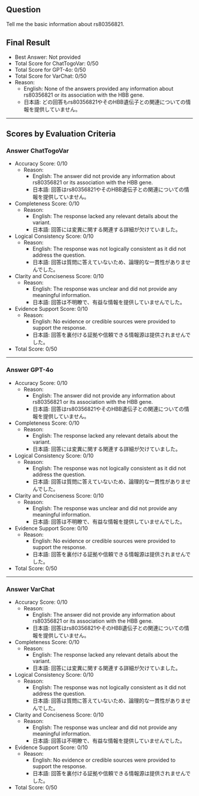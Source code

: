 ## Question

Tell me the basic information about rs80356821.

## Final Result

- Best Answer: Not provided
- Total Score for ChatTogoVar: 0/50
- Total Score for GPT-4o: 0/50
- Total Score for VarChat: 0/50
- Reason:
  - English: None of the answers provided any information about rs80356821 or its association with the HBB gene.
  - 日本語: どの回答もrs80356821やそのHBB遺伝子との関連についての情報を提供していません。

---

## Scores by Evaluation Criteria

### Answer ChatTogoVar
- Accuracy Score: 0/10
  - Reason: 
    - English: The answer did not provide any information about rs80356821 or its association with the HBB gene.
    - 日本語: 回答はrs80356821やそのHBB遺伝子との関連についての情報を提供していません。
- Completeness Score: 0/10
  - Reason: 
    - English: The response lacked any relevant details about the variant.
    - 日本語: 回答には変異に関する関連する詳細が欠けていました。
- Logical Consistency Score: 0/10
  - Reason: 
    - English: The response was not logically consistent as it did not address the question.
    - 日本語: 回答は質問に答えていないため、論理的な一貫性がありませんでした。
- Clarity and Conciseness Score: 0/10
  - Reason: 
    - English: The response was unclear and did not provide any meaningful information.
    - 日本語: 回答は不明瞭で、有益な情報を提供していませんでした。
- Evidence Support Score: 0/10
  - Reason: 
    - English: No evidence or credible sources were provided to support the response.
    - 日本語: 回答を裏付ける証拠や信頼できる情報源は提供されませんでした。
- Total Score: 0/50

---

### Answer GPT-4o
- Accuracy Score: 0/10
  - Reason: 
    - English: The answer did not provide any information about rs80356821 or its association with the HBB gene.
    - 日本語: 回答はrs80356821やそのHBB遺伝子との関連についての情報を提供していません。
- Completeness Score: 0/10
  - Reason: 
    - English: The response lacked any relevant details about the variant.
    - 日本語: 回答には変異に関する関連する詳細が欠けていました。
- Logical Consistency Score: 0/10
  - Reason: 
    - English: The response was not logically consistent as it did not address the question.
    - 日本語: 回答は質問に答えていないため、論理的な一貫性がありませんでした。
- Clarity and Conciseness Score: 0/10
  - Reason: 
    - English: The response was unclear and did not provide any meaningful information.
    - 日本語: 回答は不明瞭で、有益な情報を提供していませんでした。
- Evidence Support Score: 0/10
  - Reason: 
    - English: No evidence or credible sources were provided to support the response.
    - 日本語: 回答を裏付ける証拠や信頼できる情報源は提供されませんでした。
- Total Score: 0/50

---

### Answer VarChat
- Accuracy Score: 0/10
  - Reason: 
    - English: The answer did not provide any information about rs80356821 or its association with the HBB gene.
    - 日本語: 回答はrs80356821やそのHBB遺伝子との関連についての情報を提供していません。
- Completeness Score: 0/10
  - Reason: 
    - English: The response lacked any relevant details about the variant.
    - 日本語: 回答には変異に関する関連する詳細が欠けていました。
- Logical Consistency Score: 0/10
  - Reason: 
    - English: The response was not logically consistent as it did not address the question.
    - 日本語: 回答は質問に答えていないため、論理的な一貫性がありませんでした。
- Clarity and Conciseness Score: 0/10
  - Reason: 
    - English: The response was unclear and did not provide any meaningful information.
    - 日本語: 回答は不明瞭で、有益な情報を提供していませんでした。
- Evidence Support Score: 0/10
  - Reason: 
    - English: No evidence or credible sources were provided to support the response.
    - 日本語: 回答を裏付ける証拠や信頼できる情報源は提供されませんでした。
- Total Score: 0/50
